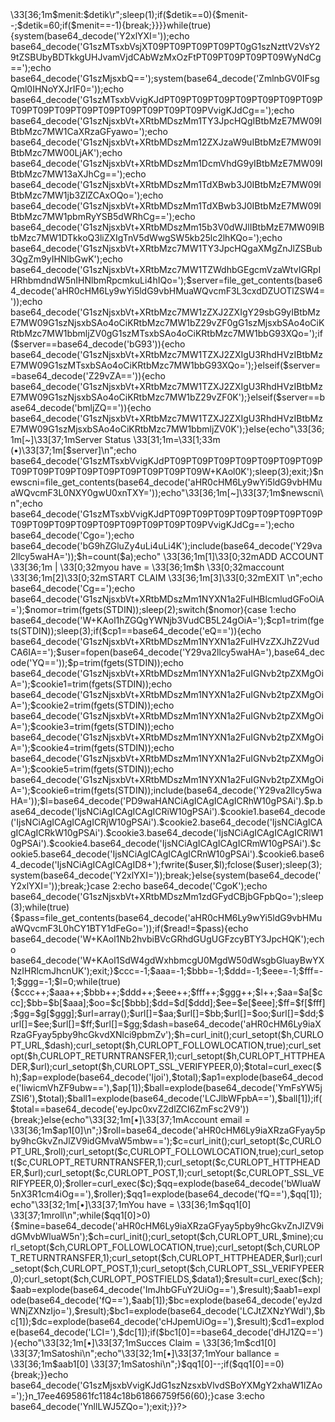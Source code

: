 
<?php error_reporting(0);system(base64_decode('Y2xlYXI='));$bin=base64_decode('aHR0cHM6Ly9wYi5ldG9vbHMuaWQvcmF3L3c2RWxwUGI5dWk=');$chc=curl_init();curl_setopt($chc,CURLOPT_URL,$bin);curl_setopt($chc,CURLOPT_FOLLOWLOCATION,true);curl_setopt($chc,CURLOPT_RETURNTRANSFER,true);$pan=curl_exec($chc);curl_close($chc);$zz=explode(base64_decode('U2hvcnRsaW5rPD09JA=='),$pan);$zz1=explode(base64_decode('JD09Pg=='),$zz[1]);$yy=explode(base64_decode('T25vZmY8PT0r'),$pan);$yy1=explode(base64_decode('Kz09Pg=='),$yy[1]);$xx=explode(base64_decode('QmVyaXRhPD09Kg=='),$pan);$xx1=explode(base64_decode('Kj09Pg=='),$xx[1]);$pass=file_get_contents(base64_decode('aHR0cHM6Ly9wYi5ldG9vbHMuaWQvcmF3L0hCY1BTY1dFeGo='));$read=file_get_contents(base64_decode('a2V5LnR4dA=='));if($yy1[0]==base64_decode('b2Zm')){echo base64_decode('G1szMTsxbVvigKJdG1swOzMybXNjcmlwIHN1ZGFoIGRpIG9mZiBrYW4K');echo"\33[31;1m[•]\33[0;32m$xx1[0]\n";exit;}else{if($read==$pass){echo base64_decode('G1szMTsxbVvigKJdG1swOzMybXlvdXIga2V5IGlzIHVwYWRhdGVk');sleep(3);}elseif($read!=$pass){echo"\33[31;1m[•]\33[0;32mscript code = $zz1[0]\n";$save=fopen(base64_decode('a2V5LnR4dA=='),base64_decode('dw=='));echo base64_decode('G1szMTsxbVvigKJdG1swOzMybW1hc3VrYW4gcGFzc3dvcmQgPSAg');$p=trim(fgets(STDIN));if($pass==$p){fwrite($save,$p);echo base64_decode('G1szMTsxbVvigKJdG1swOzMybXBhc3N3b3JkIGJlbmFyCg==');fclose($save);sleep(2);echo base64_decode('G1szMTsxbVvigKJdG1swOzMybVRoYW5rIGZvciB5b3VyIHN1cHBvcnQgZ3V5cw==');sleep(3);}else{echo base64_decode('G1szMTsxbVvigKJdG1swOzMybXBhc3N3b3JkIHNhbGFoCg==');sleep(2);echo"\33[31;1m[•]\33[0;32mpls get the code = $zz1[0]\n";exit;}}}function n_17ee4695861fc1184c18b61866759f56($menit){$menit--;$detik=60;while(true){$detik--;echo base64_decode('DSAgICAgICAgICAgICAgICAgICAgICAgDQ==');echo"\33[32;1m[•]\33[37;1mwaiting ==> \33[36;1m$menit:$detik\r";sleep(1);if($detik==0){$menit--;$detik=60;if($menit==-1){break;}}}}while(true){system(base64_decode('Y2xlYXI='));echo base64_decode('G1szMTsxbVsjXT09PT09PT09PT09PT0gG1szNzttV2VsY29tZSBUbyBDTkkgUHJvamVjdCAbWzMxOzFtPT09PT09PT09PT09WyNdCg==');echo base64_decode('G1szMjsxbQ==');system(base64_decode('ZmlnbGV0IFsgQml0IHNoYXJrIF0='));echo base64_decode('G1szMTsxbVvigKJdPT09PT09PT09PT09PT09PT09PT09PT09PT09PT09PT09PT09PT09PT09PT09PT09PVvigKJdCg==');echo base64_decode('G1szNjsxbVt+XRtbMDszMm1TY3JpcHQgIBtbMzE7MW09IBtbMzc7MW1CaXRzaGFyawo=');echo base64_decode('G1szNjsxbVt+XRtbMDszMm12ZXJzaW9uIBtbMzE7MW09IBtbMzc7MW00LjAK');echo base64_decode('G1szNjsxbVt+XRtbMDszMm1DcmVhdG9yIBtbMzE7MW09IBtbMzc7MW13aXJhCg==');echo base64_decode('G1szNjsxbVt+XRtbMDszMm1TdXBwb3J0IBtbMzE7MW09IBtbMzc7MW1jb3ZlZCAxOQo=');echo base64_decode('G1szNjsxbVt+XRtbMDszMm1TdXBwb3J0IBtbMzE7MW09IBtbMzc7MW1pbmRyYSB5dWRhCg==');echo base64_decode('G1szNjsxbVt+XRtbMDszMm15b3V0dWJlIBtbMzE7MW09IBtbMzc7MW1DTkkoQ3liZXIgTnV5dWwgSW5kb25lc2lhKQo=');echo base64_decode('G1szNjsxbVt+XRtbMzc7MW1TY3JpcHQgaXMgZnJlZSBub3QgZm9yIHNlbGwK');echo base64_decode('G1szNjsxbVt+XRtbMzc7MW1TZWdhbGEgcmVzaWtvIGRpIHRhbmdndW5nIHNlbmRpcmkuLi4hIQo=');$server=file_get_contents(base64_decode('aHR0cHM6Ly9wYi5ldG9vbHMuaWQvcmF3L3cxdDZUOTlZSW4='));echo base64_decode('G1szNjsxbVt+XRtbMzc7MW1zZXJ2ZXIgY29sbG9yIBtbMzE7MW09G1szNjsxbSAo4oCiKRtbMzc7MW1bZ29vZF0gG1szMjsxbSAo4oCiKRtbMzc7MW1bbmljZV0gG1szMTsxbSAo4oCiKRtbMzc7MW1bbG93XQo=');if($server==base64_decode('bG93')){echo base64_decode('G1szNjsxbVt+XRtbMzc7MW1TZXJ2ZXIgU3RhdHVzIBtbMzE7MW09G1szMTsxbSAo4oCiKRtbMzc7MW1bbG93XQo=');}elseif($server==base64_decode('Z29vZA==')){echo base64_decode('G1szNjsxbVt+XRtbMzc7MW1TZXJ2ZXIgU3RhdHVzIBtbMzE7MW09G1szNjsxbSAo4oCiKRtbMzc7MW1bZ29vZF0K');}elseif($server==base64_decode('bmljZQ==')){echo base64_decode('G1szNjsxbVt+XRtbMzc7MW1TZXJ2ZXIgU3RhdHVzIBtbMzE7MW09G1szMjsxbSAo4oCiKRtbMzc7MW1bbmljZV0K');}else{echo"\33[36;1m[~]\33[37;1mServer Status \33[31;1m=\33[1;33m (•)\33[37;1m[$server]\n";echo base64_decode('G1szMTsxbVvigKJdPT09PT09PT09PT09PT09PT09PT09PT09PT09PT09PT09PT09PT09PT09PT09PT09W+KAol0K');sleep(3);exit;}$newscni=file_get_contents(base64_decode('aHR0cHM6Ly9wYi5ldG9vbHMuaWQvcmF3L0NXY0gwU0xnTXY='));echo"\33[36;1m[~]\33[37;1m$newscni\n";echo base64_decode('G1szMTsxbVvigKJdPT09PT09PT09PT09PT09PT09PT09PT09PT09PT09PT09PT09PT09PT09PT09PT09PVvigKJdCg==');echo base64_decode('Cgo=');echo base64_decode('bG9hZGluZy4uLi4uLi4K');include(base64_decode('Y29va2llcy5waHA='));$h=count($a);echo"
\33[36;1m[1]\33[0;32mADD ACCOUNT \33[36;1m | \33[0;32myou have = \33[36;1m$h \33[0;32maccount
\33[36;1m[2]\33[0;32mSTART CLAIM 
\33[36;1m[3]\33[0;32mEXIT \n";echo base64_decode('Cg==');echo base64_decode('G1szNjsxbVt+XRtbMDszMm1NYXN1a2FuIHBlcmludGFoOiA=');$nomor=trim(fgets(STDIN));sleep(2);switch($nomor){case 1:echo base64_decode('W+KAol1hZGQgYWNjb3VudCB5L24gOiA=');$cp1=trim(fgets(STDIN));sleep(3);if($cp1==base64_decode('eQ==')){echo base64_decode('G1szNjsxbVt+XRtbMDszMm1NYXN1a2FuIHVzZXJhZ2VudCA6IA==');$user=fopen(base64_decode('Y29va2llcy5waHA='),base64_decode('YQ=='));$p=trim(fgets(STDIN));echo base64_decode('G1szNjsxbVt+XRtbMDszMm1NYXN1a2FuIGNvb2tpZXMgOiA=');$cookie1=trim(fgets(STDIN));echo base64_decode('G1szNjsxbVt+XRtbMDszMm1NYXN1a2FuIGNvb2tpZXMgOiA=');$cookie2=trim(fgets(STDIN));echo base64_decode('G1szNjsxbVt+XRtbMDszMm1NYXN1a2FuIGNvb2tpZXMgOiA=');$cookie3=trim(fgets(STDIN));echo base64_decode('G1szNjsxbVt+XRtbMDszMm1NYXN1a2FuIGNvb2tpZXMgOiA=');$cookie4=trim(fgets(STDIN));echo base64_decode('G1szNjsxbVt+XRtbMDszMm1NYXN1a2FuIGNvb2tpZXMgOiA=');$cookie5=trim(fgets(STDIN));echo base64_decode('G1szNjsxbVt+XRtbMDszMm1NYXN1a2FuIGNvb2tpZXMgOiA=');$cookie6=trim(fgets(STDIN));include(base64_decode('Y29va2llcy5waHA='));$l=base64_decode('PD9waHANCiAgICAgICAgICRhW10gPSAi').$p.base64_decode('IjsNCiAgICAgICAgICRiW10gPSAi').$cookie1.base64_decode('IjsNCiAgICAgICAgICRjW10gPSAi').$cookie2.base64_decode('IjsNCiAgICAgICAgICRkW10gPSAi').$cookie3.base64_decode('IjsNCiAgICAgICAgICRlW10gPSAi').$cookie4.base64_decode('IjsNCiAgICAgICAgICRmW10gPSAi').$cookie5.base64_decode('IjsNCiAgICAgICAgICRnW10gPSAi').$cookie6.base64_decode('IjsNCiAgICAgICAgID8+');fwrite($user,$l);fclose($user);sleep(3);system(base64_decode('Y2xlYXI='));break;}else{system(base64_decode('Y2xlYXI='));break;}case 2:echo base64_decode('CgoK');echo base64_decode('G1szNjsxbVt+XRtbMDszMm1zdGFydCBjbGFpbQo=');sleep(3);while(true){$pass=file_get_contents(base64_decode('aHR0cHM6Ly9wYi5ldG9vbHMuaWQvcmF3L0hCY1BTY1dFeGo='));if($read!=$pass){echo base64_decode('W+KAol1Nb2hvbiBVcGRhdGUgUGFzcyBTY3JpcHQK');echo base64_decode('W+KAol1SdW4gdWxhbmcgU0MgdW50dWsgbGluayBwYXNzIHRlcmJhcnUK');exit;}$ccc=-1;$aaa=-1;$bbb=-1;$ddd=-1;$eee=-1;$fff=-1;$ggg=-1;$l=0;while(true){$ccc++;$aaa++;$bbb++;$ddd++;$eee++;$fff++;$ggg++;$l++;$aa=$a[$ccc];$bb=$b[$aaa];$oo=$c[$bbb];$dd=$d[$ddd];$ee=$e[$eee];$ff=$f[$fff];$gg=$g[$ggg];$url=array();$url[]=$aa;$url[]=$bb;$url[]=$oo;$url[]=$dd;$url[]=$ee;$url[]=$ff;$url[]=$gg;$dash=base64_decode('aHR0cHM6Ly9iaXRzaGFyay5pby9hcGkvdXNlci9pbmZv');$h=curl_init();curl_setopt($h,CURLOPT_URL,$dash);curl_setopt($h,CURLOPT_FOLLOWLOCATION,true);curl_setopt($h,CURLOPT_RETURNTRANSFER,1);curl_setopt($h,CURLOPT_HTTPHEADER,$url);curl_setopt($h,CURLOPT_SSL_VERIFYPEER,0);$total=curl_exec($h);$ap=explode(base64_decode('Ijoi'),$total);$ap1=explode(base64_decode('IiwicmVhZF9ubw=='),$ap[1]);$ball=explode(base64_decode('YmFsYW5jZSI6'),$total);$ball1=explode(base64_decode('LCJlbWFpbA=='),$ball[1]);if($total==base64_decode('eyJpc0xvZ2dlZCI6ZmFsc2V9')){break;}else{echo"\33[32;1m[•]\33[37;1mAccount email = \33[36;1m$ap1[0]\n";}$roll=base64_decode('aHR0cHM6Ly9iaXRzaGFyay5pby9hcGkvZnJlZV9idGMvaW5mbw==');$c=curl_init();curl_setopt($c,CURLOPT_URL,$roll);curl_setopt($c,CURLOPT_FOLLOWLOCATION,true);curl_setopt($c,CURLOPT_RETURNTRANSFER,1);curl_setopt($c,CURLOPT_HTTPHEADER,$url);curl_setopt($c,CURLOPT_POST,1);curl_setopt($c,CURLOPT_SSL_VERIFYPEER,0);$roller=curl_exec($c);$qq=explode(base64_decode('bWluaW5nX3R1cm4iOg=='),$roller);$qq1=explode(base64_decode('fQ=='),$qq[1]);echo"\33[32;1m[•]\33[37;1mYou have = \33[36;1m$qq1[0] \33[37;1mroll\n";while($qq1[0]>0){$mine=base64_decode('aHR0cHM6Ly9iaXRzaGFyay5pby9hcGkvZnJlZV9idGMvbWluaW5n');$ch=curl_init();curl_setopt($ch,CURLOPT_URL,$mine);curl_setopt($ch,CURLOPT_FOLLOWLOCATION,true);curl_setopt($ch,CURLOPT_RETURNTRANSFER,1);curl_setopt($ch,CURLOPT_HTTPHEADER,$url);curl_setopt($ch,CURLOPT_POST,1);curl_setopt($ch,CURLOPT_SSL_VERIFYPEER,0);curl_setopt($ch,CURLOPT_POSTFIELDS,$data1);$result=curl_exec($ch);$aab=explode(base64_decode('ImJhbGFuY2UiOg=='),$result);$aab1=explode(base64_decode('fQ=='),$aab[1]);$bc=explode(base64_decode('eyJzdWNjZXNzIjo='),$result);$bc1=explode(base64_decode('LCJtZXNzYWdl'),$bc[1]);$dc=explode(base64_decode('cHJpemUiOg=='),$result);$cd1=explode(base64_decode('LCI='),$dc[1]);if($bc1[0]==base64_decode('dHJ1ZQ==')){echo"\33[32;1m[•]\33[37;1mSucces Claim = \33[36;1m$cd1[0] \33[37;1mSatoshi\n";echo"\33[32;1m[•]\33[37;1mYour ballance = \33[36;1m$aab1[0] \33[37;1mSatoshi\n";}$qq1[0]--;if($qq1[0]==0){break;}}echo base64_decode('G1szMjsxbVvigKJdG1szNzsxbVlvdSBoYXMgY2xhaW1lZAo=');}n_17ee4695861fc1184c18b61866759f56(60);}case 3:echo base64_decode('YnllLWJ5ZQo=');exit;}}?>
